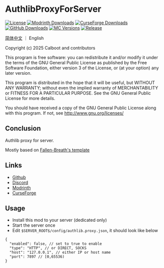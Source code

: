 # AuthlibProxyForServer

[![License](https://img.shields.io/static/v1?label=License&message=gpl-v3.0&color=red)](http://www.gnu.org/licenses/gpl-3.0.txt)
[![Modrinth Downloads](https://img.shields.io/modrinth/dt/authlibproxyforserver?label=Modrinth%20Downloads)](https://modrinth.com/mod/authlibproxyforserver)
[![CurseForge Downloads](https://cf.way2muchnoise.eu/full_authlibproxyforserver_CurseForge%20Downloads.svg)](https://www.curseforge.com/minecraft/mc-mods/authlibproxyforserver)
[![GitHub Downloads](https://img.shields.io/github/downloads/AyakaCraft/AuthlibProxyForServer/total?label=Github%20Downloads&logo=github)](https://github.com/AyakaCraft/AuthlibProxyForServer/releases)
[![MC Versions](https://cf.way2muchnoise.eu/versions/MC%20Version_authlibproxyforserver_all.svg)](https://www.curseforge.com/minecraft/mc-mods/authlibproxyforserver)
[![Release](https://img.shields.io/github/v/release/AyakaCraft/AuthlibProxyForServer?label=Release&include_prereleases)](https://github.com/AyakaCraft/AuthlibProxyForServer/releases)

[简体中文](README_zh.md) ｜ English

Copyright (c) 2025  Calboot and contributors

This program is free software: you can redistribute it and/or modify
it under the terms of the GNU General Public License as published by
the Free Software Foundation, either version 3 of the License, or
(at your option) any later version.

This program is distributed in the hope that it will be useful,
but WITHOUT ANY WARRANTY; without even the implied warranty of
MERCHANTABILITY or FITNESS FOR A PARTICULAR PURPOSE. See the
GNU General Public License for more details.

You should have received a copy of the GNU General Public License
along with this program. If not, see <http://www.gnu.org/licenses/>

## Conclusion

Authlib proxy for server.

Mostly based on [Fallen-Breath's template](https://github.com/Fallen-Breath/fabric-mod-template)

## Links

- [Github](https://github.com/AyakaCraft/AuthlibProxyForServer)
- [Discord](https://discord.gg/r2WyWrx5vw)
- [Modrinth](https://modrinth.com/project/authlibproxyforserver)
- [CurseForge](https://www.curseforge.com/minecraft/mc-mods/authlibproxyforserver)

## Usage

- Install this mod to your server (dedicated only)
- Start the server once
- Edit `$SERVER_ROOT$/config/authlib.proxy.json`, it should look like below
```json5
{
  "enabled": false, // set to true to enable
  "type": "HTTP", // or DIRECT, SOCKS
  "host": "127.0.0.1", // either IP or host name
  "port": 7897 // [0,65536)
}
```
